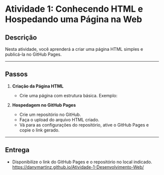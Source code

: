 # Atividade 1: Conhecendo HTML e Hospedando uma Página na Web

## Descrição  
Nesta atividade, você aprenderá a criar uma página HTML simples e publicá-la no GitHub Pages.

---

## Passos  

1. **Criação da Página HTML**  
   - Crie uma página com estrutura básica. Exemplo:  

2. **Hospedagem no GitHub Pages**  
   - Crie um repositório no GitHub.  
   - Faça o upload do arquivo HTML criado.  
   - Vá para as configurações do repositório, ative o GitHub Pages e copie o link gerado.  

---

## Entrega  
- Disponibilize o link do GitHub Pages e o repositório no local indicado.
  https://danymartinz.github.io/Atividade-1-Desenvolvimento-Web/

